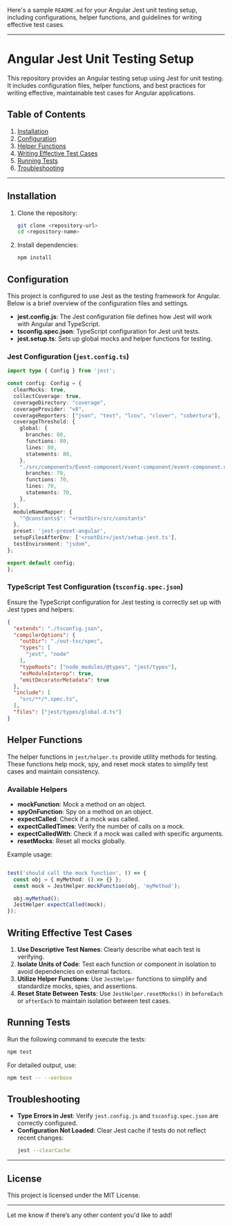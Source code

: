 Here's a sample `README.md` for your Angular Jest unit testing setup, including configurations, helper functions, and guidelines for writing effective test cases.

---

# Angular Jest Unit Testing Setup

This repository provides an Angular testing setup using Jest for unit testing. It includes configuration files, helper functions, and best practices for writing effective, maintainable test cases for Angular applications.

## Table of Contents
1. [Installation](#installation)
2. [Configuration](#configuration)
3. [Helper Functions](#helper-functions)
4. [Writing Effective Test Cases](#writing-effective-test-cases)
5. [Running Tests](#running-tests)
6. [Troubleshooting](#troubleshooting)

---

## Installation

1. Clone the repository:
   ```bash
   git clone <repository-url>
   cd <repository-name>
   ```

2. Install dependencies:
   ```bash
   npm install
   ```

## Configuration

This project is configured to use Jest as the testing framework for Angular. Below is a brief overview of the configuration files and settings.

- **jest.config.js**: The Jest configuration file defines how Jest will work with Angular and TypeScript.
- **tsconfig.spec.json**: TypeScript configuration for Jest unit tests.
- **jest.setup.ts**: Sets up global mocks and helper functions for testing.

### Jest Configuration (`jest.config.ts`)

```Typescript
import type { Config } from 'jest';

const config: Config = {
  clearMocks: true,
  collectCoverage: true,
  coverageDirectory: "coverage",
  coverageProvider: "v8",
  coverageReporters: ["json", "text", "lcov", "clover", "cobertura"],
  coverageThreshold: {
    global: {
      branches: 80,
      functions: 80,
      lines: 80,
      statements: 80,
    },
    "./src/components/Event-component/event-component/event-component.component.ts": {
      branches: 70,
      functions: 70,
      lines: 70,
      statements: 70,
    },
  },
  moduleNameMapper: {
    "^@constants$": "<rootDir>/src/constants"
  },
  preset: 'jest-preset-angular',
  setupFilesAfterEnv: ['<rootDir>/jest/setup-jest.ts'],
  testEnvironment: "jsdom",
};

export default config;
};
```

### TypeScript Test Configuration (`tsconfig.spec.json`)

Ensure the TypeScript configuration for Jest testing is correctly set up with Jest types and helpers:

```json
{
  "extends": "./tsconfig.json",
  "compilerOptions": {
    "outDir": "./out-tsc/spec",
    "types": [
      "jest", "node"
    ],
    "typeRoots": ["node_modules/@types", "jest/types"],
    "esModuleInterop": true,
    "emitDecoratorMetadata": true
  },
  "include": [
    "src/**/*.spec.ts",
  ],
  "files": ["jest/types/global.d.ts"]
}
```

## Helper Functions

The helper functions in `jest/helper.ts` provide utility methods for testing. These functions help mock, spy, and reset mock states to simplify test cases and maintain consistency.

### Available Helpers

- **mockFunction**: Mock a method on an object.
- **spyOnFunction**: Spy on a method on an object.
- **expectCalled**: Check if a mock was called.
- **expectCalledTimes**: Verify the number of calls on a mock.
- **expectCalledWith**: Check if a mock was called with specific arguments.
- **resetMocks**: Reset all mocks globally.

Example usage:

```typescript

test('should call the mock function', () => {
  const obj = { myMethod: () => {} };
  const mock = JestHelper.mockFunction(obj, 'myMethod');

  obj.myMethod();
  JestHelper.expectCalled(mock);
});
```

## Writing Effective Test Cases

1. **Use Descriptive Test Names**: Clearly describe what each test is verifying.
2. **Isolate Units of Code**: Test each function or component in isolation to avoid dependencies on external factors.
3. **Utilize Helper Functions**: Use `JestHelper` functions to simplify and standardize mocks, spies, and assertions.
4. **Reset State Between Tests**: Use `JestHelper.resetMocks()` in `beforeEach` or `afterEach` to maintain isolation between test cases.

## Running Tests

Run the following command to execute the tests:

```bash
npm test
```

For detailed output, use:

```bash
npm test -- --verbose
```

## Troubleshooting

- **Type Errors in Jest**: Verify `jest.config.js` and `tsconfig.spec.json` are correctly configured.
- **Configuration Not Loaded**: Clear Jest cache if tests do not reflect recent changes:
  ```bash
  jest --clearCache
  ```

---

## License

This project is licensed under the MIT License.

---

Let me know if there’s any other content you'd like to add!